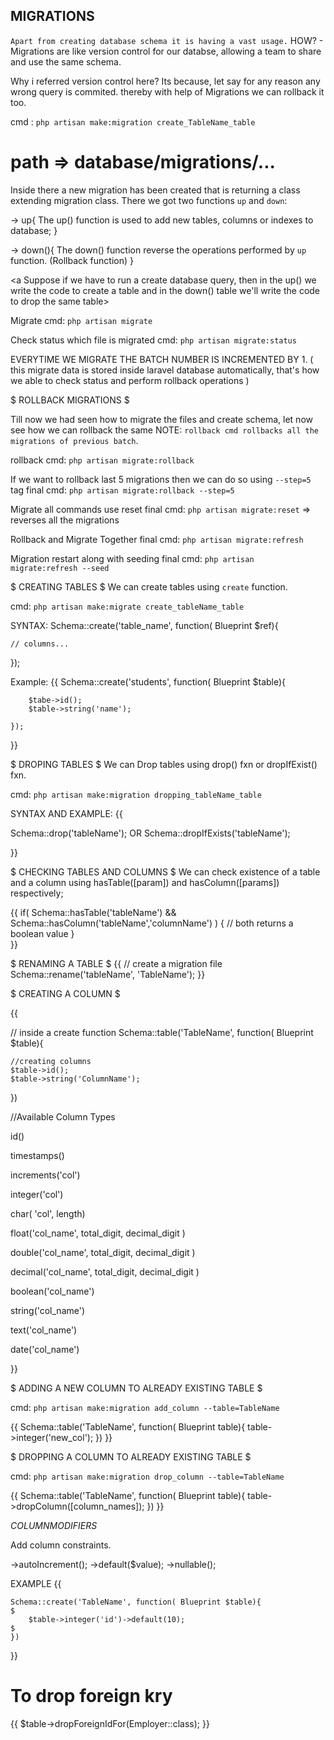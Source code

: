 ##                                             MIGRATIONS

`Apart from creating database schema it is having a vast usage.`
HOW? - Migrations are like version control for our databse, allowing a team to share and use the same schema.

Why i referred version control here?
Its because, let say for any reason any wrong query is commited. thereby with help of Migrations we can rollback it too.                 


cmd : `php artisan make:migration create_TableName_table`


# path => database/migrations/...

Inside there a new migration has been created that is returning a class extending migration class.
There we got two functions `up` and `down`:

-> up{
    The up() function is used to add new tables, columns or indexes to database;
}


-> down(){
    The down() function reverse the operations performed by `up` function. (Rollback function)
}


<a Suppose if we have to run a create database query, then in the up() we write the code to create a table and in the down() table we'll write the code to drop the same table> 


Migrate cmd:  `php artisan migrate`

Check status which file is migrated cmd: `php artisan migrate:status` 

EVERYTIME WE MIGRATE THE BATCH NUMBER IS INCREMENTED BY 1. 
( this migrate data is stored inside laravel database automatically, that's how we able to check status and perform rollback operations )





$ ROLLBACK MIGRATIONS $

Till now we had seen how to migrate the files and create schema, let now see how we can rollback the same
NOTE: `rollback cmd rollbacks all the migrations of previous batch`.

rollback cmd: `php artisan migrate:rollback`

If we want to rollback last 5 migrations then we can do so using `--step=5` tag
final cmd: `php artisan migrate:rollback --step=5`

Migrate all commands use reset
final cmd: `php artisan migrate:reset` => reverses all the migrations

Rollback and Migrate Together
final cmd: `php artisan migrate:refresh`

Migration restart along with seeding
final cmd: `php artisan migrate:refresh --seed`






$ CREATING TABLES $
We can create tables using  `create`  function.

cmd: `php artisan make:migrate create_tableName_table`

SYNTAX: 
Schema::create('table_name', function( Blueprint $ref){

    // columns...

});

Example:
{{
    Schema::create('students', function( Blueprint $table){

        $tabe->id();
        $table->string('name');

    });
}}





$ DROPING TABLES $
We can Drop tables using drop() fxn or dropIfExist() fxn.

cmd: `php artisan make:migration dropping_tableName_table`

SYNTAX AND EXAMPLE:
{{

Schema::drop('tableName');
        OR
Schema::dropIfExists('tableName');

}}






$ CHECKING TABLES AND COLUMNS $
We can check existence of a table and a column using hasTable([param]) and hasColumn([params]) respectively;

{{
    if( Schema::hasTable('tableName') && Schema::hasColumn('tableName','columnName') )
    {
        // both returns a boolean value
    }  
}}






$ RENAMING A TABLE $
{{
    // create a migration file
    Schema::rename('tableName', 'TableName');
}}






$ CREATING A COLUMN $

{{

// inside a create function
Schema::table('TableName', function( Blueprint $table){

    //creating columns
    $table->id();
    $table->string('ColumnName');

})

//Available Column Types

id()

timestamps()

increments('col')

integer('col')

char( 'col', length)

float('col_name', total_digit, decimal_digit )

double('col_name', total_digit, decimal_digit )

decimal('col_name', total_digit, decimal_digit )

boolean('col_name')

string('col_name')

text('col_name')

date('col_name')




}}



$ ADDING A NEW COLUMN TO ALREADY EXISTING TABLE $

cmd: `php artisan make:migration add_column --table=TableName`

{{
    Schema::table('TableName', function( Blueprint table){ 
        table->integer('new_col');
    })
}}





$ DROPPING A COLUMN TO ALREADY EXISTING TABLE $

cmd: `php artisan make:migration drop_column --table=TableName`

{{
    Schema::table('TableName', function( Blueprint table){ 
        table->dropColumn([column_names]);
    })
}}







$COLUMN MODIFIERS$

Add column constraints. 

->autoIncrement();
->default($value);
->nullable();    


EXAMPLE
{{

    Schema::create('TableName', function( Blueprint $table){                                              $
        $table->integer('id')->default(10);                                                               $
    })
}}

# To drop foreign kry

{{
    \$table->dropForeignIdFor(Employer::class);
}}